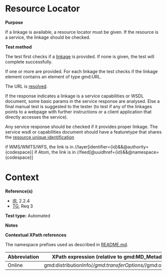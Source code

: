 
# Resource Locator

**Purpose**	

If a linkage is available, a resource locator must be given.
If the resource is a service, the linkage should be checked.

**Test method**	

The test first checks if a [linkage](#online) is provided. If none is given, the test will complete successfully. 

If one or more are provided. For each linkage the test checks if the linkage element contains an element of type gmd:URL. 

The URL is [resolved](./README.md#resolve).

If the response indicates a linkage is a service capabilities or WSDL document, some basic params in the service response are analysed.
Else a final manual test is suggested to the tester (to test if any of the linkages points to a webpage with further instructions
or a client application that directly accesses the service).

Any service response should be checked if it provides proper linkage. The service wsdl or capabilities document should have a featuretype that shares the [resource unique identification](A.07.IR225.TGR5.ds.identification.md) 

if WMS/WMTS/WFS, the link is in //layer[identifier={id}&&@authority={codespace}]
if Atom, the link is in //feed[@uuidhref={id}&&@namespace={codespace}]

# Context

**Reference(s)**	 

* [IR](./README.md#IR), 2.2.4
* [TG](./README.md#TG), Req 3

**Test type:** Automated

**Notes**

**Contextual XPath references**

The namespace prefixes used as described in [README.md](./README.md#namespaces).

Abbreviation                                   |  XPath expression (relative to gmd:MD_Metadata)
-----------------------------------------------| -------------------------------------------------------------------------
<a name="online"></a> Online   | gmd:distributionInfo/*/gmd:transferOptions/*/gmd:onLine/*



